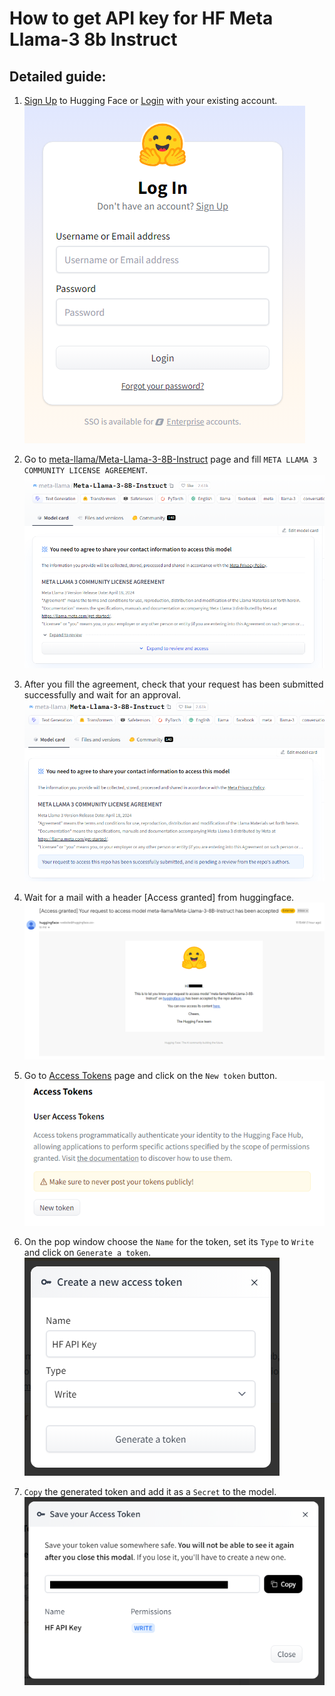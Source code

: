# How to get API key for HF Meta Llama-3 8b Instruct

## Detailed guide:

1. [Sign Up](https://huggingface.co/join) to Hugging Face or [Login](https://huggingface.co/login) with your existing 
   account. \
   ![login.png](assets%2Flogin.png)


2. Go to [meta-llama/Meta-Llama-3-8B-Instruct](https://huggingface.co/meta-llama/Meta-Llama-3-8B-Instruct) page and 
   fill `META LLAMA 3 COMMUNITY LICENSE AGREEMENT`. \
   ![agreement_review.png](assets%2Fagreement_review.png)


3. After you fill the agreement, check that your request has been submitted successfully and wait for an approval. \
   ![agreement_submitted.png](assets%2Fagreement_submitted.png)


4. Wait for a mail with a header [Access granted] from huggingface. \
   ![access_granted.png](assets%2Faccess_granted.png)


5. Go to [Access Tokens](https://huggingface.co/settings/tokens) page and click on the `New token` button. \
   ![access_tokens.png](assets%2Faccess_tokens.png)


6. On the pop window choose the `Name` for the token, set its `Type` to `Write` and click on `Generate a token`. \
   ![new_access_token.png](assets%2Fnew_access_token.png)


7. `Copy` the generated token and add it as a `Secret` to the model. \
   ![available_access_token.png](assets%2Favailable_access_token.png)
